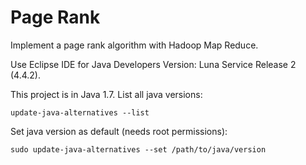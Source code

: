 # Page Rank

Implement a page rank algorithm with Hadoop Map Reduce.

Use Eclipse IDE for Java Developers Version: Luna Service Release 2 (4.4.2).  

This project is in Java 1.7. List all java versions:  

~~~
update-java-alternatives --list
~~~

Set java version as default (needs root permissions):  

~~~
sudo update-java-alternatives --set /path/to/java/version
~~~
